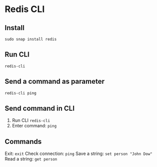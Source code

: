 # Redis CLI

## Install
`sudo snap install redis`

## Run CLI
`redis-cli`

## Send a command as parameter
`redis-cli ping`

## Send command in CLI
1. Run CLI `redis-cli`
2. Enter command: `ping`


## Commands
Exit: `exit`
Check connection: `ping`
Save a string: `set person "John Dow"`
Read a string: `get person`